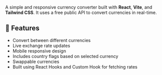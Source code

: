 A simple and responsive currency converter built with **React**, **Vite**, and **Tailwind CSS**. It uses a free public API to convert currencies in real-time.

## 🚀 Features

- Convert between different currencies
- Live exchange rate updates
- Mobile responsive design
- Includes country flags based on selected currency
- Swappable currencies
- Built using React Hooks and Custom Hook for fetching rates
